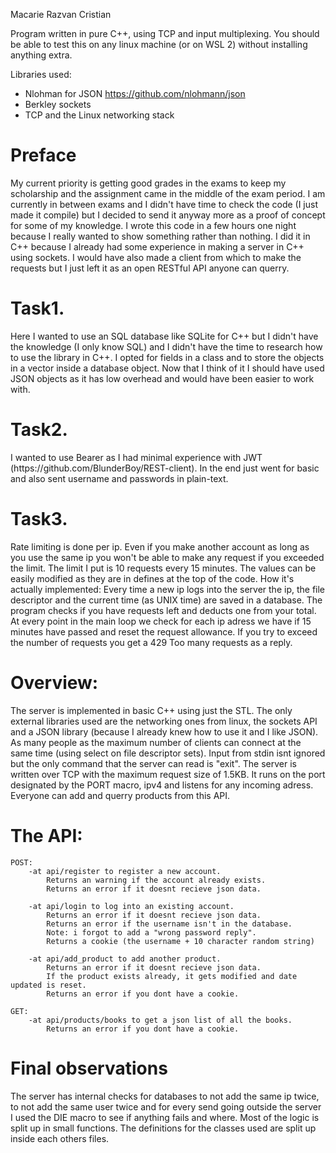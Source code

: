 Macarie Razvan Cristian

<p>
Program written in pure C++, using TCP and input multiplexing.
You should be able to test this on any linux machine (or on WSL 2) without
installing anything extra.

Libraries used: 
  - Nlohman for JSON https://github.com/nlohmann/json
  - Berkley sockets
  - TCP and the Linux networking stack
</p>

Preface
======

<p>
    My current priority is getting good grades in the exams to keep
my scholarship and the assignment came in the middle of the exam 
period. I am currently in between exams and I didn't have time to check
the code (I just made it compile) but I decided to send it anyway
more as a proof of concept for some of my knowledge. I wrote this code
in a few hours one night because I really wanted to show something rather
than nothing. 
    I did it in C++ because I already had some experience in making a server
in C++ using sockets. I would have also made a client from which to make 
the requests but I just left it as an open RESTful API anyone can querry.
</p>

Task1.
======
<p>
    Here I wanted to use an SQL database like SQLite for C++ but I didn't have
the knowledge (I only know SQL) and I didn't have the time to research how to 
use the library in C++.
    I opted for fields in a class and to store the objects in a vector inside
a database object. Now that I think of it I should have used JSON objects as
it has low overhead and would have been easier to work with.
</p>

Task2.
======

<p>
    I wanted to use Bearer as I had minimal experience with JWT 
(https://github.com/BlunderBoy/REST-client). In the end just went for basic
and also sent username and passwords in plain-text.
</p>

Task3.
======

<p>
    Rate limiting is done per ip. Even if you make another account as long as
you use the same ip you won't be able to make any request if you exceeded the limit.
The limit I put is 10 requests every 15 minutes. The values can be easily modified
as they are in defines at the top of the code.
    How it's actually implemented: Every time a new ip logs into the server the ip,
the file descriptor and the current time (as UNIX time) are saved in a database.
The program checks if you have requests left and deducts one from your total.
At every point in the main loop we check for each ip adress we have if 15 minutes 
have passed and reset the request allowance.
    If you try to exceed the number of requests you get a 429 Too many requests as
a reply.
</p>

Overview:
======

<p>
    The server is implemented in basic C++ using just the STL. The only external
libraries used are the networking ones from linux, the sockets API and a JSON 
library (because I already knew how to use it and I like JSON). As many people as
the maximum number of clients can connect at the same time (using select on file
descriptor sets). Input from stdin isnt ignored but the only command that the
server can read is "exit".
    The server is written over TCP with the maximum request size of 1.5KB.
It runs on the port designated by the PORT macro, ipv4 and listens for any
incoming adress.
    Everyone can add and querry products from this API.
</p>

The API:
======
```
POST:
    -at api/register to register a new account.
        Returns an warning if the account already exists.
        Returns an error if it doesnt recieve json data.

    -at api/login to log into an existing account.
        Returns an error if it doesnt recieve json data.
        Returns an error if the username isn't in the database.
        Note: i forgot to add a "wrong password reply".
        Returns a cookie (the username + 10 character random string)

    -at api/add_product to add another product.
        Returns an error if it doesnt recieve json data.
        If the product exists already, it gets modified and date updated is reset.
        Returns an error if you dont have a cookie.

GET:
    -at api/products/books to get a json list of all the books.
        Returns an error if you dont have a cookie.
```

Final observations
=========
<p>
    The server has internal checks for databases to not add the same ip twice, to not
add the same user twice and for every send going outside the server I used the DIE macro to
see if anything fails and where. Most of the logic is split up in small functions. The definitions 
for the classes used are split up inside each others files.
</p>

